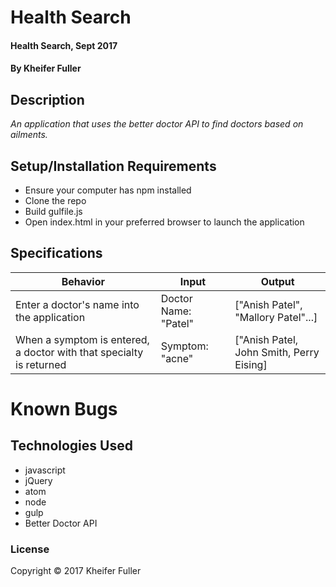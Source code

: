 # Health Search

#### Health Search, Sept 2017

#### By Kheifer Fuller

## Description
_An application that uses the better doctor API to find doctors based on ailments._

## Setup/Installation Requirements
* Ensure your computer has npm installed
* Clone the repo
* Build gulfile.js
* Open index.html in your preferred browser to launch the application

## Specifications
| Behavior      | Input      | Output       |
| ------------- | ---------- | ------------ |
| Enter a doctor's name into the application| Doctor Name: "Patel" | ["Anish Patel", "Mallory Patel"...] |
| When a symptom is entered, a doctor with that specialty is returned| Symptom: "acne" | ["Anish Patel, John Smith, Perry Eising] |


# Known Bugs


## Technologies Used
* javascript
* jQuery
* atom
* node
* gulp
* Better Doctor API

### License
Copyright &copy; 2017 Kheifer Fuller
